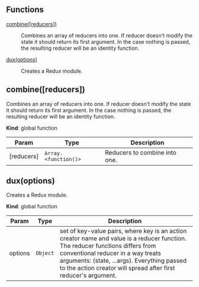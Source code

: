## Functions

<dl>
<dt><a href="#combine">combine([reducers])</a></dt>
<dd><p>Combines an array of reducers into one.
If reducer doesn&#39;t modify the state it should return its first
argument. In the case nothing is passed, the resulting
 reducer will be an identity function.</p>
</dd>
<dt><a href="#dux">dux(options)</a></dt>
<dd><p>Creates a Redux module.</p>
</dd>
</dl>

<a name="combine"></a>

## combine([reducers])
Combines an array of reducers into one.
If reducer doesn't modify the state it should return its first
argument. In the case nothing is passed, the resulting
 reducer will be an identity function.

**Kind**: global function  

| Param | Type | Description |
| --- | --- | --- |
| [reducers] | <code>Array.&lt;function()&gt;</code> | Reducers to combine into one. |

<a name="dux"></a>

## dux(options)
Creates a Redux module.

**Kind**: global function  

| Param | Type | Description |
| --- | --- | --- |
| options | <code>Object</code> | set of key-value pairs, where key is an action  creator name and value is a reducer function. The reducer functions differs  from conventional reducer in a way treats arguments: (state, ...args).  Everything passed to the action creator will spread  after first reducer's argument. |

